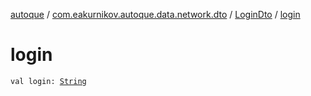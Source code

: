 [autoque](../../index.md) / [com.eakurnikov.autoque.data.network.dto](../index.md) / [LoginDto](index.md) / [login](./login.md)

# login

`val login: `[`String`](https://kotlinlang.org/api/latest/jvm/stdlib/kotlin/-string/index.html)